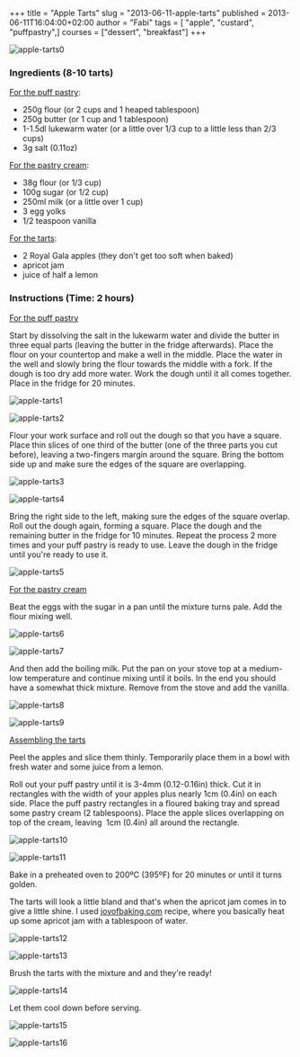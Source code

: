 +++
title = "Apple Tarts"
slug = "2013-06-11-apple-tarts"
published = 2013-06-11T16:04:00+02:00
author = "Fabi" 
tags = [ "apple", "custard", "puffpastry",]
courses = ["dessert", "breakfast"]
+++
<div class="description" hidden>
<p>If you want to add a story to the recipe, but hide it from the reader unless he chooses to read it, place the text inside. Unfortunately, you will have to write it in html and not markdown.</p>
</div>

<!-- the first image will be used on the recipe schema -->
![apple-tarts0](/images/2013-06-11-apple-tarts-IMG_2845.jpg)

<!-- if you want a to use the recipe schema script, you will need to write some titles in html and follow the same recipe writing pattern -->
<h3>Ingredients (<span class="yield">8-10 tarts</span>)</h3>


<!-- ingredients must be written on a list as follows (you don't have to use the <u></u>). Every unordered list item will be considered an ingredient -->
<u>For the puff pastry</u>:

-   250g flour (or 2 cups and 1 heaped tablespoon)
-   250g butter (or 1 cup and 1 tablespoon)
-   1-1.5dl lukewarm water (or a little over 1/3 cup to a little less than 2/3 cups)
-   3g salt (0.11oz)

<u>For the pastry cream</u>:

-   38g flour (or 1/3 cup)
-   100g sugar (or 1/2 cup)
-   250ml milk (or a little over 1 cup)
-   3 egg yolks
-   1/2 teaspoon vanilla

<u>For the tarts</u>:

-   2 Royal Gala apples (they don't get too soft when baked)
-   apricot jam
-   juice of half a lemon

<h3>Instructions (Time: <span class="duration">2 hours</span>)</h3>

<u>For the puff pastry</u>

Start by dissolving the salt in the lukewarm water and divide the butter in three equal parts (leaving the butter in the fridge afterwards). Place the flour on your countertop and make a well in the middle. Place the water in the well and slowly bring the flour towards the middle with a fork. If the dough is too dry add more water. Work the dough until it all comes together. Place in the fridge for 20 minutes.

![apple-tarts1](/images/2013-06-11-apple-tarts-P1040186.jpg)

![apple-tarts2](/images/2013-06-11-apple-tarts-P1040187.jpg)

Flour your work surface and roll out the dough so that you have a square. Place thin slices of one third of the butter (one of the three parts you cut before), leaving a two-fingers margin around the square. Bring the bottom side up and make sure the edges of the square are overlapping.

![apple-tarts3](/images/2013-06-11-apple-tarts-P1040192.jpg)

![apple-tarts4](/images/2013-06-11-apple-tarts-P1040193.jpg)

Bring the right side to the left, making sure the edges of the square overlap. Roll out the dough again, forming a square. Place the dough and the remaining butter in the fridge for 10 minutes. Repeat the process 2 more times and your puff pastry is ready to use. Leave the dough in the fridge until you're ready to use it.

![apple-tarts5](/images/2013-06-11-apple-tarts-P1040194.jpg)

<u>For the pastry cream</u>

Beat the eggs with the sugar in a pan until the mixture turns pale. Add the flour mixing well.

![apple-tarts6](/images/2013-06-11-apple-tarts-P1040195.jpg)

![apple-tarts7](/images/2013-06-11-apple-tarts-P1040196.jpg)

And then add the boiling milk. Put the pan on your stove top at a medium-low temperature and continue mixing until it boils. In the end you should have a somewhat thick mixture. Remove from the stove and add the vanilla.

![apple-tarts8](/images/2013-06-11-apple-tarts-P1040197.jpg)

![apple-tarts9](/images/2013-06-11-apple-tarts-P1040198.jpg)

<u>Assembling the tarts</u>

Peel the apples and slice them thinly. Temporarily place them in a bowl with fresh water and some juice from a lemon.

Roll out your puff pastry until it is 3-4mm (0.12-0.16in) thick. Cut it in rectangles with the width of your apples plus nearly 1cm (0.4in) on each side. Place the puff pastry rectangles in a floured baking tray and spread some pastry cream (2 tablespoons). Place the apple slices overlapping on top of the cream, leaving  1cm (0.4in) all around the rectangle.

![apple-tarts10](/images/2013-06-11-apple-tarts-P1040199.jpg)

![apple-tarts11](/images/2013-06-11-apple-tarts-P1040224.jpg)

Bake in a preheated oven to 200ºC (395ºF) for 20 minutes or until it turns golden.

The tarts will look a little bland and that's when the apricot jam comes in to give a little shine. I used [joyofbaking.com](http://www.joyofbaking.com/ApricotGlaze.html) recipe, where you basically heat up some apricot jam with a tablespoon of water.

![apple-tarts12](/images/2013-06-11-apple-tarts-P1040226.jpg)

![apple-tarts13](/images/2013-06-11-apple-tarts-P1040225.jpg)

Brush the tarts with the mixture and and they're ready!

![apple-tarts14](/images/2013-06-11-apple-tarts-P1040227.jpg)

Let them cool down before serving.

![apple-tarts15](/images/2013-06-11-apple-tarts-IMG_2857.jpg)

![apple-tarts16](/images/2013-06-11-apple-tarts-IMG_2868.jpg)
